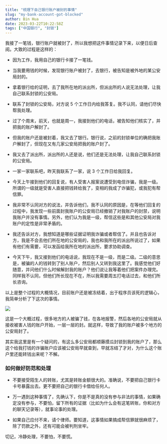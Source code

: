 ```yaml
---
title: "梳理下自己银行账户被封的事情"
slug: "my-bank-account-got-blocked"
author: Bin Hua
date: 2023-03-22T10:22:58Z
tags: ["中国银行", "封锁"]
---
```


我接了一笔钱，银行账户就被封了，所以我想把这件事情记录下来，以便日后查阅。大致的过程是这样的：

- 因为工作，我用自己的银行卡接了一笔钱。

- 当我要用钱的时候，发现银行账户被封了，去银行，被告知是被外地的某公安局封的。

- 拿着银行给的证明，去了我所在地的派出所，但派出所的人说无法处理，让我自己联系封锁的公安局。

- 联系了封锁的公安局，对方说 5 个工作日内给我答复。我不认同，请他们尽快帮我处理。

- 过了个周末，前天，也就是周一，我接到他们的电话，被告知他们核实了，并把我的账户解封了。

- 但我的账户还是被封着，我又去了银行。银行说，之前的封锁单位的确把我账户解封了，但现在又有几家公安局把我的账户封了。

- 我又去了派出所，派出所的人还是说，他们还是无法处理，让我自己联系封锁的公安局。

- 一家一家联系吧，昨天我联系了一家，说 3 个工作日给我回复。

- 今天上午接到他们的回复说，有人受害人报案说遭受到电信诈骗，我是一级。所谓的一级就是受害人直接把钱转给我了，变相的我成了诈骗犯，或我犯有帮信罪。

- 我非常不认同对方的说法，并告诉他们，我不认同的原因是，在等他们回复的过程中，我发现一些前面封我账户的公安局已经撤销了对我账户的封禁，说明我账户并没有事情。另外，他们认为我是一级，帮信这些是和其他公安局对我账户的定性是非常矛盾的。

- 我还告诉对方，我想知道是哪些证据证明我诈骗或者帮信了。并且也告诉对方，我是不会去他们所在地的公安局的，我也和我所在的派出所说过了，如果有他们有需要，可以发函给我所在地的派出所，要求协助调查。

- 今天下午，我又接到他们的电话说，我现在不是一级，而是二级。二级的意思是，被骗的人的钱转到了别人账户，然后别人又转到我这里了。我感觉他们好随意，并问他们什么时候解封我的账户？他们说让我等着他们把案件办理完。同样我不认同，但他们所长现在不在，所以我需要周五打电话过去，和他们所长咨询。

以上是整个过程的大概情况，目前账户还是被冻结着，出于程序员该死的逻辑心，我简单分析了下这次的事情。

![](/imgs/my-bank-account-got-blocked.jpg)

这是一个大概过程，很多地方的人被骗了钱，在各地报警，然后各地的公安局就从接收被害人钱的账户开始，一层一层的封。就这样，导致了我的账户被多个地方的公安局封了。

其实我这里是有一个疑问的，有这么多公安局都顺藤摸瓜封锁到我的账户了，那么这个给我打钱的诈骗账户应该被公安局早就查到，早就冻结了才对，为什么这个账户里还能转钱出来呢？不解。

### 如何做好防范和处理

- 不要接受陌生人的转账，尤其是转账金额很大的。准确说，不要把自己银行卡卡号暴露出去。更不要把自己的银行卡借给任何人。

- 万一遇到这种事情了，先确认下，你是不是真的没有参与非法的事情，如果确定没有参与，不要怕，留下所有的证据（比如为什么会有这笔转账，你和对方的聊天记录等），就事论事的处理。

- 如果自己应付不来，请个律师。要知道，这事情如果搞成帮信罪就很麻烦了，除了罚款之外，还有可能会被判刑坐牢。

切记，冷静处理，不要怕，不要慌。